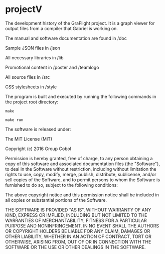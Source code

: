 # projectV

The development history of the GraFlight project. It is a graph viewer for output files from a compiler that 
Gabriel is working on. 

The manual and software documentation are found in /doc

Sample JSON files in /json

All necessary libraries in /lib

Promotional content in /poster and /teamlogo

All source files in /src

CSS stylesheets in /style



The program is built and executed by running the following commands in the project root directory:

`make`

`make run`



The software is released under:

The MIT License (MIT)

Copyright (c) 2016 Group Cobol

Permission is hereby granted, free of charge, to any person obtaining a copy of this software and associated 
documentation files (the "Software"), to deal in the Software without restriction, including without limitation 
the rights to use, copy, modify, merge, publish, distribute, sublicense, and/or sell copies of the Software, 
and to permit persons to whom the Software is furnished to do so, subject to the following conditions:

The above copyright notice and this permission notice shall be included in all copies or substantial portions 
of the Software.

THE SOFTWARE IS PROVIDED "AS IS", WITHOUT WARRANTY OF ANY KIND, EXPRESS OR IMPLIED, INCLUDING BUT NOT LIMITED 
TO THE WARRANTIES OF MERCHANTABILITY, FITNESS FOR A PARTICULAR PURPOSE AND NONINFRINGEMENT. IN NO EVENT SHALL 
THE AUTHORS OR COPYRIGHT HOLDERS BE LIABLE FOR ANY CLAIM, DAMAGES OR OTHER LIABILITY, WHETHER IN AN ACTION OF 
CONTRACT, TORT OR OTHERWISE, ARISING FROM, OUT OF OR IN CONNECTION WITH THE SOFTWARE OR THE USE OR OTHER 
DEALINGS IN THE SOFTWARE.
